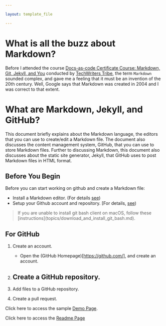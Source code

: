 ```yaml
---

layout: template_file

---
```


# What is all the buzz about Markdown?

Before I attended the course [Docs-as-code Certificate Course: Markdown, Git, Jekyll, and You](https://techwriterstribe.com/course/docs-as-code-jekyll/) conducted by [TechWriters Tribe](https://techwriterstribe.com/), the term `Markdown` sounded complex, and gave me a feeling that it must be an invention of the 20th century. Well, Google says that Markdown was created in 2004 and I was correct to that extent.   



# What are Markdown, Jekyll, and GitHub?  

This document briefly explains about the Markdown language, the editors that you can use to create/edit a Markdown file. The document also discusses the content management system, GitHub, that you can use to store Markdown files. Further to discussing Markdown, this document also discusses about the static site generator, Jekyll, that GitHub uses to post Markdown files in HTML format.

## Before You Begin

Before you can start working on github and create a Markdown file:

- Install a Markdown editor. (For details
[see](topics/markdown.md))
- Setup your Github account and repository. [For details, [see](topics/github))

<blockquote>If you are unable to install git bash client on macOS, follow these [instructions](topics/download_and_install_git_bash.md).</blockquote>

## For GitHub

1. Create an account.
    - Open the (GitHub Homepage)[https://github.com/], and create an account.

2. Create a GitHub repository.
    -     

3. Add files to a GitHub repository.

4. Create a pull request.


Click here to access the sample [Demo Page](topics/demo.md).

Click here to access the [Readme Page](README.md)
